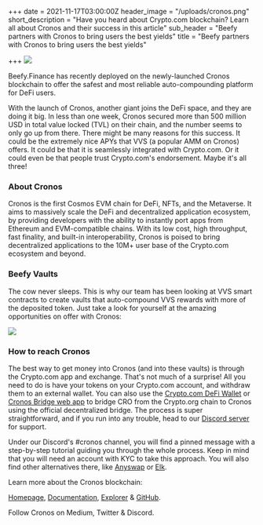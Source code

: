 +++
date = 2021-11-17T03:00:00Z
header_image = "/uploads/cronos.png"
short_description = "Have you heard about Crypto.com blockchain? Learn all about Cronos and their success in this article"
sub_header = "Beefy partners with Cronos to bring users the best yields"
title = "Beefy partners with Cronos to bring users the best yields"

+++
![](/uploads/cronos.png)

Beefy.Finance has recently deployed on the newly-launched Cronos blockchain to offer the safest and most reliable auto-compounding platform for DeFi users.

With the launch of Cronos, another giant joins the DeFi space, and they are doing it big. In less than one week, Cronos secured more than 500 million USD in total value locked (TVL) on their chain, and the number seems to only go up from there. There might be many reasons for this success. It could be the extremely nice APYs that VVS (a popular AMM on Cronos) offers. It could be that it is seamlessly integrated with Crypto.com. Or it could even be that people trust Crypto.com's endorsement. Maybe it's all three!

### About Cronos

Cronos is the first Cosmos EVM chain for DeFi, NFTs, and the Metaverse. It aims to massively scale the DeFi and decentralized application ecosystem, by providing developers with the ability to instantly port apps from Ethereum and EVM-compatible chains. With its low cost, high throughput, fast finality, and built-in interoperability, Cronos is poised to bring decentralized applications to the 10M+ user base of the Crypto.com ecosystem and beyond.

### Beefy Vaults

The cow never sleeps. This is why our team has been looking at VVS smart contracts to create vaults that auto-compound VVS rewards with more of the deposited token. Just take a look for yourself at the amazing opportunities on offer with Cronos:

![](/uploads/cro3.png)

### How to reach Cronos

The best way to get money into Cronos (and into these vaults) is through the Crypto.com app and exchange. That's not much of a surprise! All you need to do is have your tokens on your Crypto.com account, and withdraw them to an external wallet. You can also use the [Crypto.com DeFi Wallet](https://crypto.com/defi-wallet) or [Cronos Bridge web app](https://cronos.crypto.org/bridge/) to bridge CRO from the Crypto.org chain to Cronos using the official decentralized bridge. The process is super straightforward, and if you run into any trouble, head to our [Discord server](https://discord.gg/DRw3wCdP) for support.

Under our Discord's #cronos channel, you will find a pinned message with a step-by-step tutorial guiding you through the whole process. Keep in mind that you will need an account with KYC to take this approach. You will also find other alternatives there, like [Anyswap](https://anyswap.exchange/bridge) or [Elk](https://anyswap.exchange/#/router).

Learn more about the Cronos blockchain:

[Homepage](https://cronos.crypto.org/), [Documentation](https://cronos.crypto.org/docs), [Explorer](https://cronos-explorer.crypto.org) & [GitHub](https://github.com/crypto-org-chain/cronos).

Follow Cronos on Medium, Twitter & Discord.